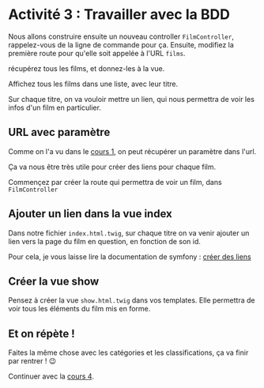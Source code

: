 # Activité 3 : Travailler avec la BDD

Nous allons construire ensuite un nouveau controller `FilmController`, rappelez-vous de la ligne de commande pour ça. Ensuite, modifiez la première route pour qu'elle soit appelée à l'URL `films`. 

récupérez tous les films, et donnez-les à la vue.

Affichez tous les films dans une liste, avec leur titre.

Sur chaque titre, on va vouloir mettre un lien, qui nous permettra de voir les infos d'un film en particulier.

## URL avec paramètre
Comme on l'a vu dans le [cours 1](<01 cours 1.md>), on peut récupérer un paramètre dans l'url.

Ça va nous être très utile pour créer des liens pour chaque film.

Commençez par créer la route qui permettra de voir un film, dans `FilmController`

## Ajouter un lien dans la vue index
Dans notre fichier `index.html.twig`, sur chaque titre on va venir ajouter un lien vers la page du film en question, en fonction de son id.

Pour cela, je vous laisse lire la documentation de symfony :
[créer des liens](https://symfony.com/doc/current/templates.html#linking-to-pages)

## Créer la vue show
Pensez à créer la vue `show.html.twig` dans vos templates. 
Elle permettra de voir tous les éléments du film mis en forme.

## Et on répète !
Faites la même chose avec les catégories et les classifications, ça va finir par rentrer ! 😉

Continuer avec la [cours 4](<07 cours 4 - Doctrine et requêtes personnalisées.md>).